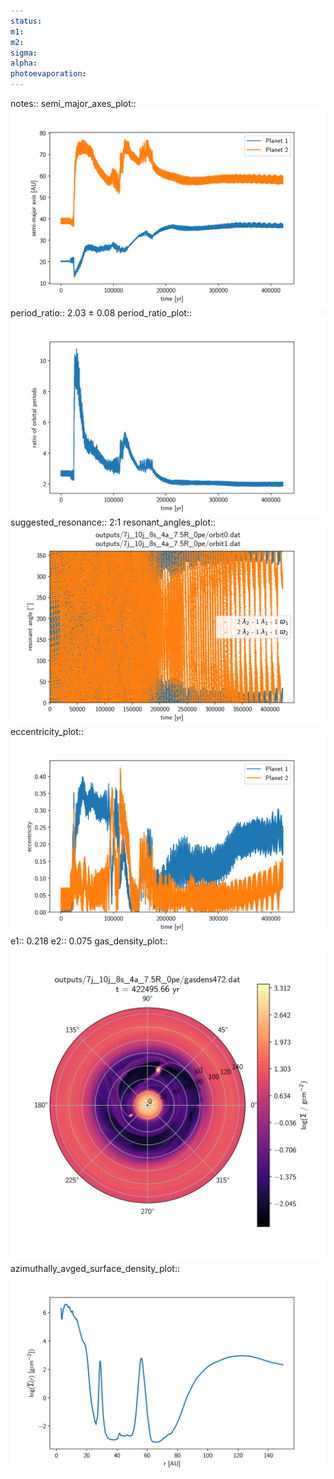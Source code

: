 ```yaml
---
status:
m1:
m2:
sigma:
alpha:
photoevaporation:
---
```


notes::
semi_major_axes_plot:: ![semi_major_axes_7j_10j_8s_4a_7.5R_0pe.png](plots/semi_major_axes/semi_major_axes_7j_10j_8s_4a_7.5R_0pe.png)
period_ratio:: 2.03 ± 0.08
period_ratio_plot:: ![period_ratio_7j_10j_8s_4a_7.5R_0pe.png](plots/period_ratio/period_ratio_7j_10j_8s_4a_7.5R_0pe.png)
suggested_resonance:: 2:1
resonant_angles_plot:: ![resonant_angles_7j_10j_8s_4a_7.5R_0pe.png](plots/resonant_angles/resonant_angles_7j_10j_8s_4a_7.5R_0pe.png)
eccentricity_plot:: ![eccentricity_7j_10j_8s_4a_7.5R_0pe.png](plots/eccentricity/eccentricity_7j_10j_8s_4a_7.5R_0pe.png)
e1:: 0.218
e2:: 0.075
gas_density_plot:: ![gas_density_7j_10j_8s_4a_7.5R_0pe.png](plots/gas_density/gas_density_7j_10j_8s_4a_7.5R_0pe.png)
azimuthally_avged_surface_density_plot:: ![azimuthally_avged_surface_density_7j_10j_8s_4a_7.5R_0pe.png](plots/azimuthally_avged_surface_density/azimuthally_avged_surface_density_7j_10j_8s_4a_7.5R_0pe.png)
